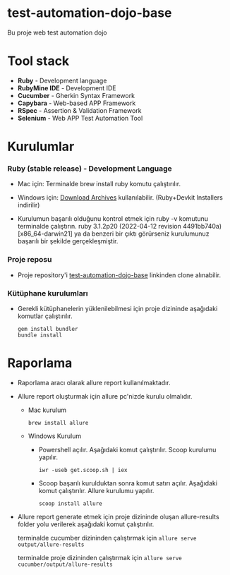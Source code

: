 # test-automation-dojo-base

Bu proje web test automation dojo 

# Tool stack

* **Ruby** - Development language
* **RubyMine IDE** - Development IDE
* **Cucumber** - Gherkin Syntax Framework
* **Capybara** - Web-based APP Framework
* **RSpec** - Assertion & Validation Framework
* **Selenium** - Web APP Test Automation Tool


# Kurulumlar

  ### Ruby (stable release) - Development Language
  * Mac için: Terminalde brew install ruby komutu çalıştırılır.

  * Windows için: <a href="https://rubyinstaller.org/downloads/archives/">Download Archives</a> kullanılabilir.  (Ruby+Devkit Installers indirilir)

  * Kurulumun başarılı olduğunu kontrol etmek için ruby -v komutunu terminalde çalıştırın.
   ruby 3.1.2p20 (2022-04-12 revision 4491bb740a) [x86_64-darwin21] ya da benzeri bir çıktı görürseniz kurulumunuz başarılı bir şekilde gerçekleşmiştir.

  ### Proje reposu
  * Proje repository'i [test-automation-dojo-base](https://github.com/kloia/test-automation-dojo-base) linkinden clone
    alınabilir.

  ### Kütüphane kurulumları
  * Gerekli kütüphanelerin yüklenilebilmesi için proje dizininde aşağıdaki komutlar çalıştırılır.
    ```
    gem install bundler
    bundle install
    ```
# Raporlama
* Raporlama aracı olarak allure report kullanılmaktadır.


* Allure report oluşturmak için allure pc'nizde kurulu olmalıdır.

    * Mac kurulum

      `brew install allure`

    * Windows Kurulum

        * Powershell açılır. Aşağıdaki komut çalıştırılır. Scoop kurulumu yapılır.

          `iwr -useb get.scoop.sh | iex`

        * Scoop başarılı kurulduktan sonra komut satırı açılır. Aşağıdaki komut çalıştırılır. Allure kurulumu yapılır.

          `scoop install allure`


* Allure report generate etmek için proje dizininde oluşan allure-results folder yolu verilerek aşağıdaki komut çalıştırılır.
   
   terminalde cucumber dizininden çalıştırmak için
  `allure serve output/allure-results `

   terminalde proje dizininden çalıştırmak için
    `allure serve cucumber/output/allure-results `